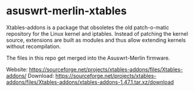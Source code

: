 # asuswrt-merlin-xtables

Xtables-addons is a package that obsoletes the old patch-o-matic repository for the Linux kernel and iptables. Instead of patching the kernel source, extensions are built as modules and thus allow extending kernels without recompilation.

The files in this repo get merged into the Asuswrt-Merlin firmware.

Website: https://sourceforge.net/projects/xtables-addons/files/Xtables-addons/
Download: https://sourceforge.net/projects/xtables-addons/files/Xtables-addons/xtables-addons-1.47.1.tar.xz/download
